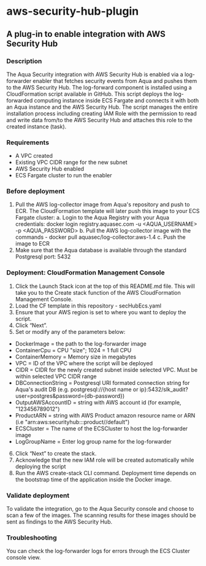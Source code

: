 # aws-security-hub-plugin
## A plug-in to enable integration with AWS Security Hub

### Description
The Aqua Security integration with AWS Security Hub is enabled via a log-forwarder enabler that fetches security events from Aqua and pushes them to the AWS Security Hub.
The log-forward component is installed using a CloudFormation script available in GitHub. 
This script deploys the log-forwarded computing instance inside ECS Fargate and connects it with both an Aqua instance and the AWS Security Hub.
The script manages the entire installation process including creating IAM Role with the permission to read and write data from/to the AWS Security Hub and attaches this role to the created instance (task).

### Requirements
- A VPC created
- Existing VPC CIDR range for the new subnet
- AWS Security Hub enabled
- ECS Fargate cluster to run the enabler 

### Before deployment
1. Pull the AWS log-collector image from Aqua's repository and push to  ECR. The CloudFormation template will later push this image to your ECS Fargate cluster:
		a. Login to the Aqua Registry with your Aqua credentials: docker login registry.aquasec.com -u <AQUA_USERNAME> -p <AQUA_PASSWORD>
		b. Pull the AWS log-collector image with the commands - docker pull aquasec/log-collector:aws-1.4
    c. Push the image to ECR  
2.	Make sure that the Aqua database is available through the standard Postgresql port: 5432

### Deployment: CloudFormation Management Console
1.	Click the Launch Stack icon at the top of this README.md file. This will take you to the Create stack function of the AWS CloudFormation Management Console.
2.  Load the CF template in this repository - secHubEcs.yaml
3.	Ensure that your AWS region is set to where you want to deploy the script.
4.	Click “Next”.
5.	Set or modify any of the parameters below:
- DockerImage = the path to the log-forwarder image 
- ContainerCpu = CPU "size"; 1024 = 1 full CPU  
- ContainerMemory = Memory size in megabytes 
- VPC = ID of the VPC where the script will be deployed 
- CIDR = CIDR for the newly created subnet inside selected VPC. Must be within selected VPC CIDR range 
- DBConnectionString = Postgresql URI formated connection string for Aqua's audit DB (e.g. postgresql://{host name or ip}:5432/slk_audit?user=postgres&password={db-password})
- OutputAWSAccountID = string with AWS account id (for example, "123456789012")
- ProductARN = string with AWS Product amazon resource name or ARN (i.e "arn:aws:securityhub:<region>:<account-id>:product/<account-id>/default")
- ECSCluster  = The name of the ECSCluster to host the log-forwarder image
- LogGroupName = Enter log group name for the log-forwarder
6.	Click “Next” to create the stack.
7.	Acknowledge that the new IAM role will be created automatically while deploying the script
8.	Run the AWS create-stack CLI command.
Deployment time depends on the bootstrap time of the application inside the Docker image.

### Validate deployment
To validate the integration, go to the Aqua Security console and choose to scan a few of the images. The scanning results for these images should be sent as findings to the AWS Security Hub.

### Troubleshooting 
You can check the log-forwarder logs for errors through the ECS Cluster console view. 

